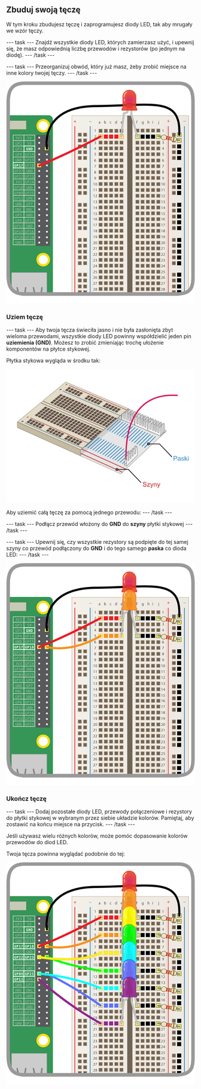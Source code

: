 ## Zbuduj swoją tęczę

W tym kroku zbudujesz tęczę i zaprogramujesz diody LED, tak aby mrugały we wzór tęczy.

--- task --- Znajdź wszystkie diody LED, których zamierzasz użyć, i upewnij się, że masz odpowiednią liczbę przewodów i rezystorów (po jednym na diodę). --- /task ---

--- task --- Przeorganizuj obwód, który już masz, żeby zrobić miejsce na inne kolory twojej tęczy. --- /task ---

![Przeorganizowanie obwodu](images/oneled.png)

### Uziem tęczę

--- task --- Aby twoja tęcza świeciła jasno i nie była zasłonięta zbyt wieloma przewodami, wszystkie diody LED powinny współdzielić jeden pin **uziemienia (GND)**. Możesz to zrobić zmieniając trochę ułożenie komponentów na płytce stykowej.

Płytka stykowa wygląda w środku tak:

![Przekrój płytki stykowej](images/breadboardxsection.png)

Aby uziemić całą tęczę za pomocą jednego przewodu: --- /task ---

--- task --- Podłącz przewód włożony do **GND** do **szyny** płytki stykowej --- /task ---

--- task --- Upewnij się, czy wszystkie rezystory są podpięte do tej samej szyny co przewód podłączony do **GND** i do tego samego **paska** co dioda LED: --- /task ---

![Dodawanie diod LED](images/twoleds.png)

### Ukończ tęczę

--- task --- Dodaj pozostałe diody LED, przewody połączeniowe i rezystory do płytki stykowej w wybranym przez siebie układzie kolorów. Pamiętaj, aby zostawić na końcu miejsce na przycisk. --- /task ---

Jeśli używasz wielu różnych kolorów, może pomóc dopasowanie kolorów przewodów do diod LED.

Twoja tęcza powinna wyglądać podobnie do tej:

![Tęczowe diody LED](images/rainbowleds.png)